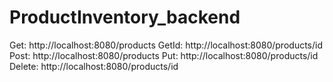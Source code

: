 # ProductInventory_backend

Get: http://localhost:8080/products
GetId: http://localhost:8080/products/id
Post: http://localhost:8080/products
Put: http://localhost:8080/products/id
Delete: http://localhost:8080/products/id
